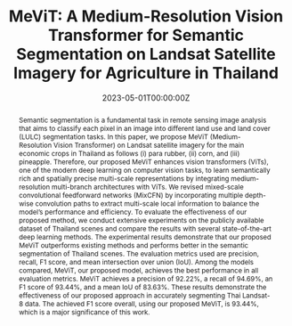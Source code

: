 ---
title: "MeViT: A Medium-Resolution Vision Transformer for Semantic Segmentation on Landsat Satellite Imagery for Agriculture in Thailand"
authors:
- admin
- C. Charoenphon
- C. Satirapod

date: "2023-05-01T00:00:00Z"
doi: ""

author_notes:
- ""
- ""
- ""
- ""
- ""
- ""
- ""
- ""

# Schedule page publish date (NOT publication's date).
publishDate: "2023-05-01T00:00:00Z"

# Publication type.
# Legend: 0 = Uncategorized; 1 = Conference paper; 2 = Journal article;
# 3 = Preprint / Working Paper; 4 = Report; 5 = Book; 6 = Book section;
# 7 = Thesis; 8 = Patent
publication_types: ["2"]

# Publication name and optional abbreviated publication name.
publication: In *Remote Sensing* **Impact Factor 4.2**
publication_short: In *Remote Sensing* **Impact Factor 4.2**

abstract: Semantic segmentation is a fundamental task in remote sensing image analysis that aims to classify each pixel in an image into different land use and land cover (LULC) segmentation tasks. In this paper, we propose MeViT (Medium-Resolution Vision Transformer) on Landsat satellite imagery for the main economic crops in Thailand as follows (i) para rubber, (ii) corn, and (iii) pineapple. Therefore, our proposed MeViT enhances vision transformers (ViTs), one of the modern deep learning on computer vision tasks, to learn semantically rich and spatially precise multi-scale representations by integrating medium-resolution multi-branch architectures with ViTs. We revised mixed-scale convolutional feedforward networks (MixCFN) by incorporating multiple depth-wise convolution paths to extract multi-scale local information to balance the model’s performance and efficiency. To evaluate the effectiveness of our proposed method, we conduct extensive experiments on the publicly available dataset of Thailand scenes and compare the results with several state-of-the-art deep learning methods. The experimental results demonstrate that our proposed MeViT outperforms existing methods and performs better in the semantic segmentation of Thailand scenes. The evaluation metrics used are precision, recall, F1 score, and mean intersection over union (IoU). Among the models compared, MeViT, our proposed model, achieves the best performance in all evaluation metrics. MeViT achieves a precision of 92.22%, a recall of 94.69%, an F1 score of 93.44%, and a mean IoU of 83.63%. These results demonstrate the effectiveness of our proposed approach in accurately segmenting Thai Landsat-8 data. The achieved F1 score overall, using our proposed MeViT, is 93.44%, which is a major significance of this work.

# Summary. An optional shortened abstract.
summary: In this paper, we present MeViT (Medium-Resolution Vision Transformer), designed for semantic segmentation of Landsat satellite imagery, focusing on key economic crops in Thailand para rubber, corn, and pineapple. MeViT enhances Vision Transformers (ViTs) by integrating medium-resolution multi-branch architectures and revising mixed-scale convolutional feedforward networks (MixCFN) to extract multi-scale local information. Extensive experiments on a public Thailand dataset demonstrate that MeViT outperforms state-of-the-art deep learning methods, achieving a precision of 92.22%, recall of 94.69%, F1 score of 93.44%, and mean IoU of 83.63%. These results highlight MeViT's effectiveness in accurately segmenting Thai Landsat-8 data.

tags:
- Remote Sensing
- Landsat-8
- Deep Learning
- Semantic Segmentation
- High-Resolution Imagery
- Convolutional Neural Networks
- Encoder-Decoder Networks
- Vision Transformers
- Transformer
- Multi-branch Architectures
- Mixed-scale Convolutional Feedforward Networks


featured: true

links:
# - name: Videos
#   url: https://www.youtube.com/channel/UCNzeAAPyZaX4EDr720q5msg
# - name: ICML talk
#   url: https://www.facebook.com/watch/live/?v=355035025132741&ref=watch_permalink
# - name: IEEE Spectrum article
#   url: https://spectrum.ieee.org/tech-talk/computing/software/deepmind-teaches-ai-teamwork
# - name: ICIAP 2017 Best Papers
#   url: https://link.springer.com/chapter/10.1007/978-3-319-60663-7_18
url_pdf: https://www.mdpi.com/2072-4292/15/21/5124
url_code: https://github.com/kaopanboonyuen/MeVit
url_dataset: ''
url_poster: ''
url_project: 'https://kaopanboonyuen.github.io/MeVit'
url_slides: ''
url_source: ''
url_video: ''

# Featured image
# To use, add an image named `featured.jpg/png` to your page's folder. 
image:
  caption: ''
  focal_point: Center
  preview_only: false

# Associated Projects (optional).
#   Associate this publication with one or more of your projects.
#   Simply enter your project's folder or file name without extension.
#   E.g. `internal-project` references `content/project/internal-project/index.md`.
#   Otherwise, set `projects: []`.
projects: []

# Slides (optional).
#   Associate this publication with Markdown slides.
#   Simply enter your slide deck's filename without extension.
#   E.g. `slides: "example"` references `content/slides/example/index.md`.
#   Otherwise, set `slides: ""`.
slides: ""
---